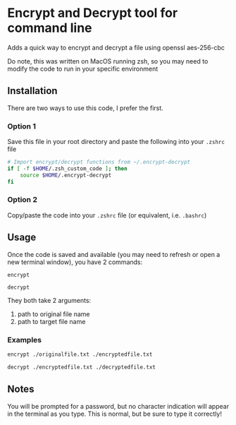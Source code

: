 # Encrypt and Decrypt tool for command line

Adds a quick way to encrypt and decrypt a file using openssl aes-256-cbc

Do note, this was written on MacOS running zsh, so you may need to modify the code to run in your specific environment

## Installation

There are two ways to use this code, I prefer the first.

### Option 1

Save this file in your root directory and paste the following into your `.zshrc` file

```bash
# Import encrypt/decrypt functions from ~/.encrypt-decrypt
if [ -f $HOME/.zsh_custom_code ]; then
    source $HOME/.encrypt-decrypt
fi
```

### Option 2

Copy/paste the code into your `.zshrc` file (or equivalent, i.e. `.bashrc`)

## Usage

Once the code is saved and available (you may need to refresh or open a new terminal window), you have 2 commands:

`encrypt`

`decrypt`

They both take 2 arguments:

  1. path to original file name
  2. path to target file name

### Examples

```bash
encrypt ./originalfile.txt ./encryptedfile.txt
```

```bash
decrypt ./encryptedfile.txt ./decryptedfile.txt
```

## Notes

You will be prompted for a password, but no character indication will appear in the terminal as you type. This is normal, but be sure to type it correctly!
